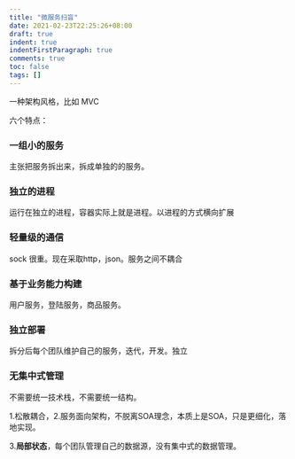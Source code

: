 ```yaml
---
title: "微服务扫盲"
date: 2021-02-23T22:25:26+08:00
draft: true
indent: true
indentFirstParagraph: true
comments: true
toc: false
tags: []
---
```


一种架构风格，比如 MVC

六个特点：

### 一组小的服务

主张把服务拆出来，拆成单独的的服务。

### 独立的进程

运行在独立的进程，容器实际上就是进程。以进程的方式横向扩展

### 轻量级的通信

sock 很重。现在采取http，json。服务之间不耦合

### 基于业务能力构建

用户服务，登陆服务，商品服务。

### 独立部署

拆分后每个团队维护自己的服务，迭代，开发。独立

### 无集中式管理

不需要统一技术栈，不需要统一结构。



1.松散耦合，2.服务面向架构，不脱离SOA理念，本质上是SOA，只是更细化，落地实现。

3.**局部状态**，每个团队管理自己的数据源，没有集中式的数据管理。